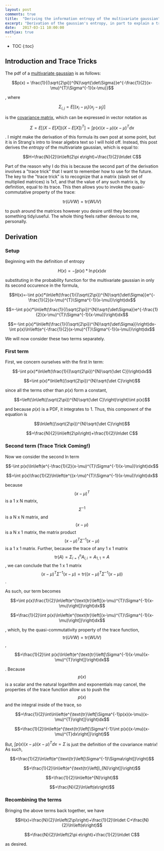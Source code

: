 ```yaml
---
layout: post
comments: true
title:  "Deriving the information entropy of the multivariate gaussian"
excerpt: "Derivation of the gaussian's entropy, in part to explain a trace trick."
date:   2017-03-11 10:00:00
mathjax: true
---
```


* TOC
{:toc}

## Introduction and Trace Tricks

The pdf of a [multivariate gaussian](https://en.wikipedia.org/wiki/Multivariate_normal_distribution) is as follows:

$$p(x) = \frac{1}{(\sqrt{2\pi})^{N}\sqrt{\det\Sigma}}e^{-\frac{1}{2}(x-\mu)^{T}\Sigma^{-1}(x-\mu)}$$

, where

$$\Sigma_{i,j} = E[(x_{i} - \mu_{i})(x_{j} - \mu_{j})]$$

is the [covariance matrix](https://en.wikipedia.org/wiki/Covariance_matrix), which can be expressed in vector notation as

$$\Sigma = E[(X-E[X])(X-E[X])^{T}] = \int p(x)(x-\mu)(x-\mu)^{T}dx$$

. I might make the derivation of this formula its own post at some point, but it is in Strang's intro to linear algebra text so I will hold off.  Instead, this post derives the *entropy* of the multivariate gaussian, which is equal to:

$$H=\frac{N}{2}\ln\left(2\pi e\right)+\frac{1}{2}\ln\det C$$

Part of the reason why I do this is because the second part of the derivation involves a "trace trick" that I want to remember how to use for the future.  The key to the "trace trick" is to recognize that a matrix $\text{(slash set of multiplied matrices)}$ is 1x1, and that the value of any such matrix is, by definition, equal to its trace.  This then allows you to invoke the quasi-commutative property of the trace:

$$\text{tr}(UVW)=\text{tr}(WUV)$$

to push around the matrices however you desire until they become something tidy/useful.  The whole thing feels rather devious to me, personally.

## Derivation
### Setup 

Beginning with the definition of entropy

$$H(x)=-\int p(x)*\ln p(x)dx$$

substituting in the probability function for the multivariate gaussian
in only its second occurence in the formula,

$$H(x)=-\int p(x)*\ln\left(\frac{1}{(\sqrt{2\pi})^{N}\sqrt{\det\Sigma}}e^{-\frac{1}{2}(x-\mu)^{T}\Sigma^{-1}(x-\mu)}\right)dx$$

$$=-\int p(x)*\ln\left(\frac{1}{(\sqrt{2\pi})^{N}\sqrt{\det\Sigma}}e^{-\frac{1}{2}(x-\mu)^{T}\Sigma^{-1}(x-\mu)}\right)dx$$

$$=-\int p(x)*\ln\left(\frac{1}{(\sqrt{2\pi})^{N}\sqrt{\det\Sigma}}\right)dx-\int p(x)\ln\left(e^{-\frac{1}{2}(x-\mu)^{T}\Sigma^{-1}(x-\mu)}\right)dx$$

We will now consider these two terms separately.

### First term

First, we concern ourselves with the first ln term:

$$-\int p(x)*\ln\left(\frac{1}{(\sqrt{2\pi})^{N}\sqrt{\det C}}\right)dx$$

$$=\int p(x)*\ln\left((\sqrt{2\pi})^{N}\sqrt{\det C}\right)$$

since all the terms other than $p(x)$ form a constant,

$$=\left(\ln\left((\sqrt{2\pi})^{N}\sqrt{\det C}\right)\right)\int p(x)$$

and because $p(x)$ is a PDF, it integrates to 1. Thus, this component of
the equation is

$$\ln\left((\sqrt{2\pi})^{N}\sqrt{\det C}\right)$$

$$=\frac{N}{2}\ln\left(2\pi\right)+\frac{1}{2}\ln\det C$$

### Second term  $\text{(Trace Trick Coming!)}$

Now we consider the second ln term

$$-\int p(x)\ln\left(e^{-\frac{1}{2}(x-\mu)^{T}\Sigma^{-1}(x-\mu)}\right)dx$$

$$=\int p(x)\frac{1}{2}\ln\left(e^{(x-\mu)^{T}\Sigma^{-1}(x-\mu)}\right)dx$$

because $$(x-\mu)^{T}$$ is a 1 x N matrix, $$\Sigma^{-1}$$ is a N x N
matrix, and $$(x-\mu)$$ is a N x 1 matrix, the matrix product
$$(x-\mu)^{T}\Sigma^{-1}(x-\mu)$$ is a 1 x 1 matrix. Further, because the
trace of any 1 x 1 matrix
$$\text{tr}(A)=\Sigma_{i=1}^{n}A_{i,i}=A_{1,1}=A$$, we can conclude that
the 1 x 1 matrix
$$(x-\mu)^{T}\Sigma^{-1}(x-\mu)=\text{tr}((x-\mu)^{T}\Sigma^{-1}(x-\mu))$$.

As such, our term becomes

$$=\int p(x)\frac{1}{2}\ln\left(e^{\text{tr}\left[(x-\mu)^{T}\Sigma^{-1}(x-\mu)\right]}\right)dx$$

$$=\frac{1}{2}\int p(x)\ln\left(e^{\text{tr}\left[(x-\mu)^{T}\Sigma^{-1}(x-\mu)\right]}\right)dx$$

, which, by the quasi-commutativity property of the trace function,
$$\text{tr}(UVW)=\text{tr}(WUV)$$,

$$=\frac{1}{2}\int p(x)\ln\left(e^{\text{tr}\left[\Sigma^{-1}(x-\mu)(x-\mu)^{T}\right]}\right)dx$$

. Because $$p(x)$$ is a scalar and the natural logarithm and exponentials
may cancel, the properties of the trace function allow us to push the
$$p(x)$$ and the integral inside of the trace, so

$$=\frac{1}{2}\int\ln\left(e^{\text{tr}\left[\Sigma^{-1}p(x)(x-\mu)(x-\mu)^{T}\right]}\right)dx$$

$$=\frac{1}{2}\ln\left(e^{\text{tr}\left[\Sigma^{-1}\int p(x)(x-\mu)(x-\mu)^{T}dx\right]}\right)$$

But, $\int p(x)(x-\mu)(x-\mu)^{T}dx=\Sigma$ is just the definition of the covariance matrix!  As such,

$$=\frac{1}{2}\ln\left(e^{\text{tr}\left[\Sigma^{-1}\Sigma\right]}\right)$$

$$=\frac{1}{2}\ln\left(e^{\text{tr}\left[I_{N}\right]}\right)$$

$$=\frac{1}{2}\ln\left(e^{N}\right)$$

$$=\frac{N}{2}\ln\left(e\right)$$

### Recombining the terms

Bringing the above terms back together, we have

$$H(x)=\frac{N}{2}\ln\left(2\pi\right)+\frac{1}{2}\ln\det C+\frac{N}{2}\ln\left(e\right)$$

$$=\frac{N}{2}\ln\left(2\pi e\right)+\frac{1}{2}\ln\det C$$

as desired.
